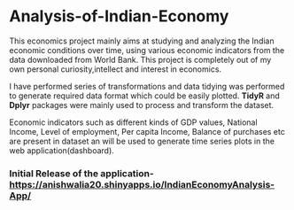 # Analysis-of-Indian-Economy
This economics project mainly aims at studying and analyzing the Indian economic conditions over time, using various economic indicators from the data downloaded from World Bank.
This project is completely out of my own personal curiosity,intellect and interest in economics.

I have performed series of transformations and data tidying was performed to generate required data format which could be easily plotted. __TidyR__ and __Dplyr__ packages were mainly used to process and transform the dataset.

Economic indicators such as different kinds of GDP values, National Income, Level of employment, Per capita Income, Balance of purchases etc are present in dataset an will be used to generate time series plots in the web application(dashboard).

### Initial Release of the application-https://anishwalia20.shinyapps.io/IndianEconomyAnalysis-App/
